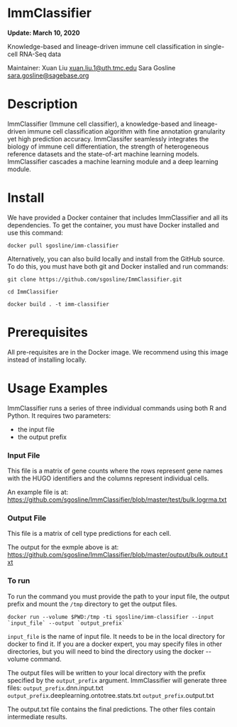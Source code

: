 # ImmClassifier

**Update: March 10, 2020**

Knowledge-based and lineage-driven immune cell classification in single-cell RNA-Seq data

Maintainer: Xuan Liu <xuan.liu.1@uth.tmc.edu>
            Sara Gosline <sara.gosline@sagebase.org>

# Description

ImmClassifier (Immune cell classifier), a knowledge-based and lineage-driven immune cell classification algorithm with fine annotation granularity yet high prediction accuracy. ImmClassifer seamlessly integrates the biology of immune cell differentiation, the strength of heterogeneous reference datasets and the state-of-art machine learning models. ImmClassifier cascades a machine learning module and a deep learning module.

# Install

We have provided a Docker container that includes ImmClassifier and 
all its dependencies.  To get the container, you must have Docker installed
and use this command:
```
docker pull sgosline/imm-classifier
```


Alternatively, you can also build locally and install from the GitHub source.
To do this, you must have both git and Docker installed and run commands:

```
git clone https://github.com/sgosline/ImmClassifier.git

cd ImmClassifier

docker build . -t imm-classifier
```


# Prerequisites

All pre-requisites are in the Docker image. We recommend using this image instead of installing locally.


# Usage Examples

ImmClassifier runs a series of three individual commands using both R and Python. It requires two parameters:
- the input file
- the output prefix


### Input File

This file is a matrix of gene counts where the rows represent gene names with the HUGO identifiers and the columns represent individual cells.

An example file is at:
https://github.com/sgosline/ImmClassifier/blob/master/test/bulk.logrma.txt


### Output File

This file is a matrix of cell type predictions for each cell.

The output for the exmple above is at:
https://github.com/sgosline/ImmClassifier/blob/master/output/bulk.output.txt


### To run

To run the command you must provide the path to your input file, the output prefix and mount the `/tmp` directory to get the output files.
```
docker run --volume $PWD:/tmp -ti sgosline/imm-classifier --input `input_file` --output `output_prefix`
```

`input_file` is the name of input file.  It needs to be in the local 
directory for docker to find it.  If you are a docker expert, you may specify files in other directories, but you will need to bind the directory using the docker --volume command.  

The output files will be written to your local directory with the prefix specified by the `output_prefix` argument.   ImmClassifier will generate three
files:
`output_prefix`.dnn.input.txt
`output_prefix`.deeplearning.ontotree.stats.txt
`output_prefix`.output.txt

The output.txt file contains the final predictions.  The other files contain
intermediate results.


